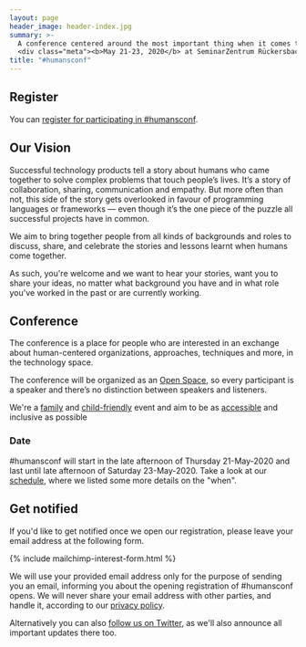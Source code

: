 ```yaml
---
layout: page
header_image: header-index.jpg
summary: >-
  A conference centered around the most important thing when it comes to impactful technology products: People & their interactions!
  <div class="meta"><b>May 21-23, 2020</b> at SeminarZentrum Rückersbach</div>
title: "#humansconf"
---
```


## Register

You can [register for participating in #humansconf](/register).


## Our Vision

Successful technology products tell a story about humans who came together to solve complex problems that touch people’s lives. It’s a story of collaboration, sharing, communication and empathy. But more often than not, this side of the story gets overlooked in favour of programming languages or frameworks — even though it’s the one piece of the puzzle all successful projects have in common.

We aim to bring together people from all kinds of backgrounds and roles to discuss, share, and celebrate the stories and lessons learnt when humans come together.

As such, you're welcome and we want to hear your stories, want you to share your ideas, no matter what background you have and in what role you've worked in the past or are currently working.


## Conference

The conference is a place for people who are interested in an exchange about human-centered organizations, approaches, techniques and more, in the technology space.

The conference will be organized as an [Open Space](/format), so every participant is a speaker and there’s no distinction between speakers and listeners.

We're a [family][family] and [child-friendly][childcare] event and aim to be as [accessible][accessibility] and inclusive as possible


### Date

#humansconf will start in the late afternoon of Thursday 21-May-2020 and last until late afternoon of Saturday 23-May-2020. Take a look at our [schedule][schedule], where we listed some more details on the "when".


## Get notified

If you'd like to get notified once we open our registration, please leave your email address at the following form.

{% include mailchimp-interest-form.html %}

We will use your provided email address only for the purpose of sending you an email, informing you about the opening registration of #humansconf opens. We will never share your email address with other parties, and handle it, according to our [privacy policy](/imprint).

Alternatively you can also [follow us on Twitter](https://twitter.com/humansconf), as we'll also announce all important updates there too.

[schedule]: /format#schedule
[family]: /accessibility#family-friendly
[childcare]: /accessibility#child-care
[accessibility]: /accessibility
